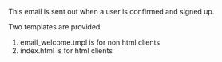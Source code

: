 This email is sent out when a user is confirmed and signed up.

Two templates are provided:

1. email_welcome.tmpl is for non html clients
2. index.html is for html clients